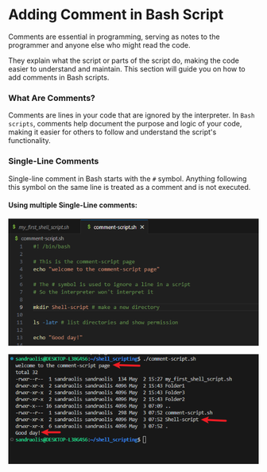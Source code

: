 # Adding Comment in Bash Script

Comments are essential in programming, serving as notes to the programmer and anyone else who might read the code.

They explain what the script or parts of the script do, making the code easier to understand and maintain. This section will guide you on how to add comments in Bash scripts.

### What Are Comments?

Comments are lines in your code that are ignored by the interpreter. In `Bash scripts`, comments help document the purpose and logic of your code, making it easier for others to follow and understand the script's functionality.

### Single-Line Comments

Single-line comment in Bash starts with the `#` symbol. Anything following this symbol on the same line is treated as a comment and is not executed.

#### Using multiple Single-Line comments:

![](./Images/1.%20comment.png)

![](./Images/2.%20shell%20script%20%20comment.png)
